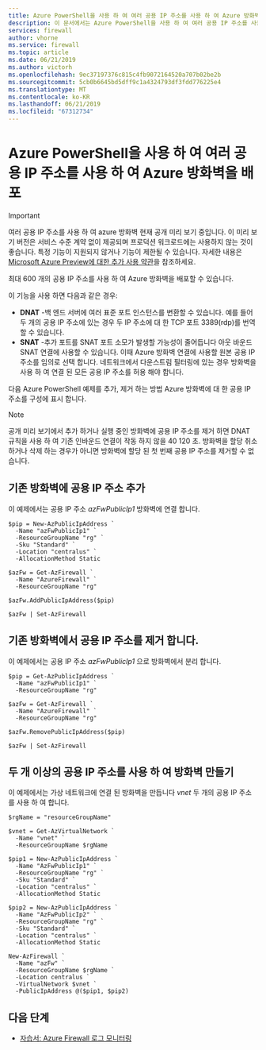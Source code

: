 ```yaml
---
title: Azure PowerShell을 사용 하 여 여러 공용 IP 주소를 사용 하 여 Azure 방화벽 배포
description: 이 문서에서는 Azure PowerShell을 사용 하 여 여러 공용 IP 주소를 사용 하 여 Azure 방화벽을 배포 하는 방법을 알아봅니다.
services: firewall
author: vhorne
ms.service: firewall
ms.topic: article
ms.date: 06/21/2019
ms.author: victorh
ms.openlocfilehash: 9ec37197376c815c4fb9072164520a707b02be2b
ms.sourcegitcommit: 5cb0b6645bd5dff9c1a4324793df3fdd776225e4
ms.translationtype: MT
ms.contentlocale: ko-KR
ms.lasthandoff: 06/21/2019
ms.locfileid: "67312734"
---
```

# <a name="deploy-an-azure-firewall-with-multiple-public-ip-addresses-using-azure-powershell"></a>Azure PowerShell을 사용 하 여 여러 공용 IP 주소를 사용 하 여 Azure 방화벽을 배포

> [!IMPORTANT]
> 여러 공용 IP 주소를 사용 하 여 azure 방화벽 현재 공개 미리 보기 중입니다.
> 이 미리 보기 버전은 서비스 수준 계약 없이 제공되며 프로덕션 워크로드에는 사용하지 않는 것이 좋습니다. 특정 기능이 지원되지 않거나 기능이 제한될 수 있습니다.
> 자세한 내용은 [Microsoft Azure Preview에 대한 추가 사용 약관](https://azure.microsoft.com/support/legal/preview-supplemental-terms/)을 참조하세요.

최대 600 개의 공용 IP 주소를 사용 하 여 Azure 방화벽을 배포할 수 있습니다.

이 기능을 사용 하면 다음과 같은 경우:

- **DNAT** -백 엔드 서버에 여러 표준 포트 인스턴스를 변환할 수 있습니다. 예를 들어 두 개의 공용 IP 주소에 있는 경우 두 IP 주소에 대 한 TCP 포트 3389(rdp)를 번역할 수 있습니다.
- **SNAT** -추가 포트를 SNAT 포트 소모가 발생할 가능성이 줄어듭니다 아웃 바운드 SNAT 연결에 사용할 수 있습니다. 이때 Azure 방화벽 연결에 사용할 원본 공용 IP 주소를 임의로 선택 합니다. 네트워크에서 다운스트림 필터링에 있는 경우 방화벽을 사용 하 여 연결 된 모든 공용 IP 주소를 허용 해야 합니다.

다음 Azure PowerShell 예제를 추가, 제거 하는 방법 Azure 방화벽에 대 한 공용 IP 주소를 구성에 표시 합니다.

> [!NOTE]
> 공개 미리 보기에서 추가 하거나 실행 중인 방화벽에 공용 IP 주소를 제거 하면 DNAT 규칙을 사용 하 여 기존 인바운드 연결이 작동 하지 않을 40 120 초. 방화벽을 할당 취소 하거나 삭제 하는 경우가 아니면 방화벽에 할당 된 첫 번째 공용 IP 주소를 제거할 수 없습니다.

## <a name="add-a-public-ip-address-to-an-existing-firewall"></a>기존 방화벽에 공용 IP 주소 추가

이 예제에서는 공용 IP 주소 *azFwPublicIp1* 방화벽에 연결 합니다.

```azurepowershell
$pip = New-AzPublicIpAddress `
  -Name "azFwPublicIp1" `
  -ResourceGroupName "rg" `
  -Sku "Standard" `
  -Location "centralus" `
  -AllocationMethod Static

$azFw = Get-AzFirewall `
  -Name "AzureFirewall" `
  -ResourceGroupName "rg"

$azFw.AddPublicIpAddress($pip)

$azFw | Set-AzFirewall
```

## <a name="remove-a-public-ip-address-from-an-existing-firewall"></a>기존 방화벽에서 공용 IP 주소를 제거 합니다.

이 예제에서는 공용 IP 주소 *azFwPublicIp1* 으로 방화벽에서 분리 합니다.

```azurepowershell
$pip = Get-AzPublicIpAddress `
  -Name "azFwPublicIp1" `
  -ResourceGroupName "rg"

$azFw = Get-AzFirewall `
  -Name "AzureFirewall" `
  -ResourceGroupName "rg"

$azFw.RemovePublicIpAddress($pip)

$azFw | Set-AzFirewall
```

## <a name="create-a-firewall-with-two-or-more-public-ip-addresses"></a>두 개 이상의 공용 IP 주소를 사용 하 여 방화벽 만들기

이 예제에서는 가상 네트워크에 연결 된 방화벽을 만듭니다 *vnet* 두 개의 공용 IP 주소를 사용 하 여 합니다.

```azurepowershell
$rgName = "resourceGroupName"

$vnet = Get-AzVirtualNetwork `
  -Name "vnet" `
  -ResourceGroupName $rgName

$pip1 = New-AzPublicIpAddress `
  -Name "AzFwPublicIp1" `
  -ResourceGroupName "rg" `
  -Sku "Standard" `
  -Location "centralus" `
  -AllocationMethod Static

$pip2 = New-AzPublicIpAddress `
  -Name "AzFwPublicIp2" `
  -ResourceGroupName "rg" `
  -Sku "Standard" `
  -Location "centralus" `
  -AllocationMethod Static

New-AzFirewall `
  -Name "azFw" `
  -ResourceGroupName $rgName `
  -Location centralus `
  -VirtualNetwork $vnet `
  -PublicIpAddress @($pip1, $pip2)
```

## <a name="next-steps"></a>다음 단계

* [자습서: Azure Firewall 로그 모니터링](./tutorial-diagnostics.md)
